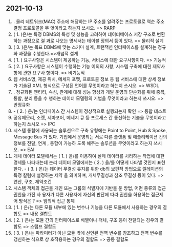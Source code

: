 ## 2021-10-13

1. . 물리 네트워크(MAC) 주소에 해당하는 IP 주소를 알려주는 프로토콜로 역순 주소 결정 프로토콜을 무 엇이라고 하는지 쓰시오. => RARP
2. ( 1. )은/는 특정 DBMS의 특성 및 성능을 고려하여 데이터베이스 저장 구조로 변환하는 과정으로 결 과로 나오는 명세서는 테이블 정의서 등이 있다. => 물리적 설계
3. ( 3. )은/는 목표 DBMS에 맞는 스키마 설계, 트랜잭션 인터페이스를 설계하는 정규화 과정을 수행한다.=>개념적 설계
4. ( 1. ) 요구사항은 시스템이 제공하는 기능, 서비스에 대한 요구사항이다.  => 기능적
5. ( 2. ) 요구사항은 시스템이 수행하는 기능 이외의 사항, 시스템 구축에 대한 제약사항에 관한 요구사 항이다. => 비기능적
6. 웹 서비스명, 제공 위치, 메세지 포맷, 프로토콜 정보 등 웹 서비스에 대한 상세 정보가 기술된 XML 형식으로 구성된 언어를 무엇이라고 하는지 쓰시오. => WSDL
7. . 정규화된 엔티티, 속성, 관계에 대해 성능 향상과 개발 운영의 단순화를 위해 중복, 통합, 분리 등을 수 행하는 데이터 모델링의 기법을 무엇이라고 하는지 쓰시오. => 반정규화
8. \- ( 2. ) 은/는 인터페이스 간 시스템이 정상적으로 실행되는지 확인 => 통합 테스트
9. 공유메모리, 소켓, 세마포어, 메세지 큐 등 프로세스 간 통신하는 기술을 무엇이라고 하는지 쓰시오 => IPC
10. 시스템 통합에 사용되는 솔루션으로 구축 유형에는 Point to Point, Hub & Spoke, Message Bus 가 있다. 기업에서 운영되는 서로 다른 플랫폼 및 애플리케이션 간의 정보를 전달, 연계 , 통합이 가능하 도록 해주는 솔루션을 무엇이라고 하는지 쓰시오. => EAI
11. 개체 데이터 모델에서는 ( 1. ) 을/를 이용하여 실제 데이터를 처리하는 작업에 대한 명세를 나타내는데 논리 데이터 모델에서는 ( 2. ) 을/를 어떻게 나타낼 것인지 표현한다. - ( 3. ) 은/는 데이터 무결성 유지를 위한 db의 보편적 방법으로 릴레이션의 특정 칼럼에 설정하는 제약 을 의미하며, 개체무결성과 참조 무결성 등이 있다. => 연산, 구조, 제약조건
12. 시스템 객체의 접근을 개인 또는 그룹의 식별자에 기반을 둔 방법, 어떤 종류의 접근 권한을 가진 사 용자가 다른 사용자에 자신의 판단에 따라 권한을 허용하는 접근제어 방식은 ? => 임의적 접근 통제
13. ( 1. ) 은/는 다른 모듈 내부에 있는 변수나 기능을 다른 모듈에서 사용하는 경우의 결합도 => 내용 결합도
14. ( 2. ) 은/는 모듈 간의 인터페이스로 배열이나 객체, 구조 등이 전달되는 경우의 결합도 => 스탬프 결합도
15. ( 3. ) 은/는 파라미터가 아닌 모듈 밖에 선언된 전역 변수를 참조하고 전역 변수를 갱신하는 식으로 상 호작용하는 경우의 결합도 => 공통 결합도